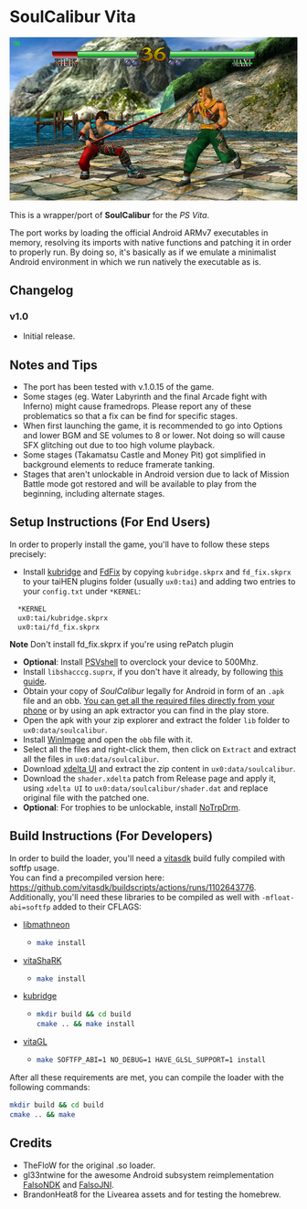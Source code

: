 # SoulCalibur Vita

<p align="center"><img src="./extras/screenshots/game1.png"></p>

This is a wrapper/port of <b>SoulCalibur</b> for the *PS Vita*.

The port works by loading the official Android ARMv7 executables in memory, resolving its imports with native functions and patching it in order to properly run.
By doing so, it's basically as if we emulate a minimalist Android environment in which we run natively the executable as is.

## Changelog

### v1.0

- Initial release.

## Notes and Tips

- The port has been tested with v.1.0.15 of the game.
- Some stages (eg. Water Labyrinth and the final Arcade fight with Inferno) might cause framedrops. Please report any of these problematics so that a fix can be find for specific stages.
- When first launching the game, it is recommended to go into Options and lower BGM and SE volumes to 8 or lower. Not doing so will cause SFX glitching out due to too high volume playback.
- Some stages (Takamatsu Castle and Money Pit) got simplified in background elements to reduce framerate tanking.
- Stages that aren't unlockable in Android version due to lack of Mission Battle mode got restored and will be available to play from the beginning, including alternate stages.

## Setup Instructions (For End Users)

In order to properly install the game, you'll have to follow these steps precisely:

- Install [kubridge](https://github.com/TheOfficialFloW/kubridge/releases/) and [FdFix](https://github.com/TheOfficialFloW/FdFix/releases/) by copying `kubridge.skprx` and `fd_fix.skprx` to your taiHEN plugins folder (usually `ux0:tai`) and adding two entries to your `config.txt` under `*KERNEL`:
  
```
  *KERNEL
  ux0:tai/kubridge.skprx
  ux0:tai/fd_fix.skprx
```

**Note** Don't install fd_fix.skprx if you're using rePatch plugin

- **Optional**: Install [PSVshell](https://github.com/Electry/PSVshell/releases) to overclock your device to 500Mhz.
- Install `libshacccg.suprx`, if you don't have it already, by following [this guide](https://samilops2.gitbook.io/vita-troubleshooting-guide/shader-compiler/extract-libshacccg.suprx).
- Obtain your copy of *SoulCalibur* legally for Android in form of an `.apk` file and an obb. [You can get all the required files directly from your phone](https://stackoverflow.com/questions/11012976/how-do-i-get-the-apk-of-an-installed-app-without-root-access) or by using an apk extractor you can find in the play store.
- Open the apk with your zip explorer and extract the folder `lib` folder to `ux0:data/soulcalibur`.
- Install [WinImage](https://www.winimage.com/download.htm) and open the `obb` file with it.
- Select all the files and right-click them, then click on `Extract` and extract all the files in `ux0:data/soulcalibur`.
- Download [xdelta UI](https://www.romhacking.net/utilities/598/) and extract the zip content in `ux0:data/soulcalibur`.
- Download the `shader.xdelta` patch from Release page and apply it, using `xdelta UI` to `ux0:data/soulcalibur/shader.dat` and replace original file with the patched one.
- **Optional**: For trophies to be unlockable, install [NoTrpDrm](https://github.com/Rinnegatamante/NoTrpDrm).

## Build Instructions (For Developers)

In order to build the loader, you'll need a [vitasdk](https://github.com/vitasdk) build fully compiled with softfp usage.  
You can find a precompiled version here: https://github.com/vitasdk/buildscripts/actions/runs/1102643776.  
Additionally, you'll need these libraries to be compiled as well with `-mfloat-abi=softfp` added to their CFLAGS:

- [libmathneon](https://github.com/Rinnegatamante/math-neon)

  - ```bash
    make install
    ```

- [vitaShaRK](https://github.com/Rinnegatamante/vitaShaRK)

  - ```bash
    make install
    ```

- [kubridge](https://github.com/TheOfficialFloW/kubridge)

  - ```bash
    mkdir build && cd build
    cmake .. && make install
    ```

- [vitaGL](https://github.com/Rinnegatamante/vitaGL)

  - ````bash
    make SOFTFP_ABI=1 NO_DEBUG=1 HAVE_GLSL_SUPPORT=1 install
    ````

After all these requirements are met, you can compile the loader with the following commands:

```bash
mkdir build && cd build
cmake .. && make
```

## Credits

- TheFloW for the original .so loader.
- gl33ntwine for the awesome Android subsystem reimplementation [FalsoNDK](https://github.com/v-atamanenko/FalsoNDK) and [FalsoJNI](https://github.com/v-atamanenko/FalsoJNI).
- BrandonHeat8 for the Livearea assets and for testing the homebrew.

